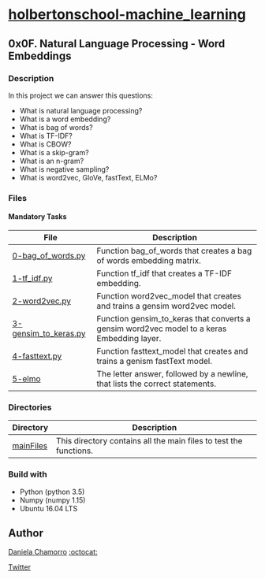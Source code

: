 # [holbertonschool-machine_learning](https://github.com/dalexach/holbertonschool-machine_learning)

## 0x0F. Natural Language Processing - Word Embeddings
### Description 
In this project we can answer this questions:
- What is natural language processing?
- What is a word embedding?
- What is bag of words?
- What is TF-IDF?
- What is CBOW?
- What is a skip-gram?
- What is an n-gram?
- What is negative sampling?
- What is word2vec, GloVe, fastText, ELMo?


### Files
#### Mandatory Tasks

| File | Description |
| ------ | ------ |
| [0-bag_of_words.py](0-bag_of_words.py) | Function bag_of_words that creates a bag of words embedding matrix. |
| [1-tf_idf.py](1-tf_idf.py) | Function tf_idf that creates a TF-IDF embedding. |
| [2-word2vec.py](2-word2vec.py) | Function word2vec_model that creates and trains a gensim word2vec model. |
| [3-gensim_to_keras.py](3-gensim_to_keras.py) | Function gensim_to_keras that converts a gensim word2vec model to a keras Embedding layer. |
| [4-fasttext.py](4-fasttext.py) | Function fasttext_model that creates and trains a genism fastText model. |
| [5-elmo](5-elmo) | The letter answer, followed by a newline, that lists the correct statements. |


### Directories
| Directory | Description |
| --------- | ----------- |
| [mainFiles](mainFiles) | This directory contains all the main files to test the functions. |


### Build with
- Python (python 3.5)
- Numpy (numpy 1.15)
- Ubuntu 16.04 LTS 

## Author

[Daniela Chamorro](https://www.linkedin.com/in/dalexach/) [:octocat:](https://github.com/dalexach)

[Twitter](https://twitter.com/dalexach)
